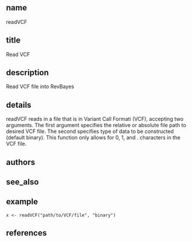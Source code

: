 ## name
readVCF
## title
Read VCF
## description
Read VCF file into RevBayes
## details
readVCF reads in a file that is in Variant Call Formati (VCF), accepting two
 arguments. The first argument specifies the relative or absolute 
file path to desired VCF file. The second specifies type of data
to be constructed (default binary). This function
only allows for 0, 1, and . characters in the VCF file.
## authors
## see_also
## example
    x <- readVCF("path/to/VCF/file", "binary")
## references
